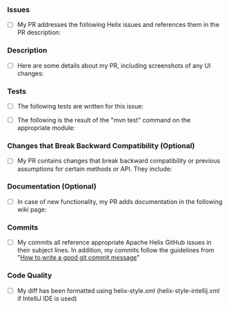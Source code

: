 ### Issues

- [ ] My PR addresses the following Helix issues and references them in the PR description:

<!-- (#200 - Link your issue number here: You can write "Fixes #XXX". Please use the proper keyword so that the issue gets closed automatically. See https://docs.github.com/en/github/managing-your-work-on-github/linking-a-pull-request-to-an-issue
Any of the following keywords can be used: close, closes, closed, fix, fixes, fixed, resolve, resolves, resolved) -->

### Description

- [ ] Here are some details about my PR, including screenshots of any UI changes:

<!-- (Write a concise description including what, why, how) -->

### Tests

- [ ] The following tests are written for this issue:

<!-- (List the names of added unit/integration tests) -->

- [ ] The following is the result of the "mvn test" command on the appropriate module:

<!-- (If CI test fails due to known issue, please specify the issue and test PR locally. Then copy & paste the result of "mvn test" to here.) -->

### Changes that Break Backward Compatibility (Optional)

- [ ] My PR contains changes that break backward compatibility or previous assumptions for certain methods or API. They include:

<!-- (Consider including all behavior changes for public methods or API. Also include these changes in merge description so that other developers are aware of these changes. This allows them to make relevant code changes in feature branches accounting for the new method/API behavior.) -->

### Documentation (Optional)

- [ ] In case of new functionality, my PR adds documentation in the following wiki page:

<!-- (Link the GitHub wiki you added) -->

### Commits

- [ ] My commits all reference appropriate Apache Helix GitHub issues in their subject lines. In addition, my commits follow the guidelines from "[How to write a good git commit message](http://chris.beams.io/posts/git-commit/)"

<!-- 1. Subject is separated from body by a blank line
2. Subject is limited to 50 characters (not including Jira issue reference)
3. Subject does not end with a period
4. Subject uses the imperative mood ("add", not "adding")
5. Body wraps at 72 characters
6. Body explains "what" and "why", not "how" -->

### Code Quality

- [ ] My diff has been formatted using helix-style.xml
      (helix-style-intellij.xml if IntelliJ IDE is used)
